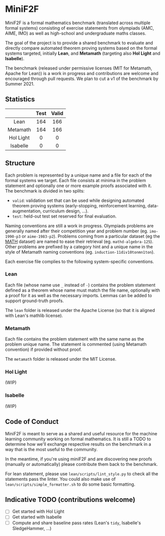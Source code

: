 # MiniF2F

MiniF2F is a formal mathematics benchmark (translated across multiple formal systems) consisting of
exercise statements from olympiads (AMC, AIME, IMO) as well as high-school and undergraduate maths
classes.

The goal of the project is to provide a shared benchmark to evaluate and directly compare automated
theorem proving systems based on the formal systems targeted, initially **Lean**, and **Metamath**
(targeting also **Hol Light** and
**Isabelle**).

The benchmark (released under permissive licenses (MIT for Metamath, Apache for Lean)) is a work in
progress and contributions are welcome and encouraged through pull requests. We plan to cut a v1 of
the benchmark by Summer 2021.

## Statistics

|           | Test | Valid |
|:---------:|:----:|:-----:|
|   Lean    |  164 |  166  |
| Metamath  |  164 |  166  |
| Hol Light |   0  |    0  |
| Isabelle  |   0  |    0  |

## Structure

Each problem is represented by a unique name and a file for each of the formal systems we target.
Each file consists at minima in the problem statement and optionally one or more example proofs
associated with it. The benchmark is divided in two splits:

- `valid`: validation set that can be used while designing automated theorem proving systems
  (early-stopping, reinforcement learning, data-augmentation, curriculum design, ...).
- `test`: held-out test set reserved for final evaluation.

Naming conventions are still a work in progress. Olympiads problems are generally named after their
competition year and problem number (eg. `imo-1990-p3` or `aime-1983-p2`). Problems coming from a
particular dataset (eg the [MATH](https://arxiv.org/abs/2103.03874) dataset) are named to ease their
retrieval (eg. `mathd-algebra-125`). Other problems are prefixed by a category hint and a unique
name in the style of Metamath naming conventions (eg. `induction-11div10tonmn1ton`).

Each exercise file complies to the following system-specific conventions.

### Lean

Each file (whose name use `_` instead of `-`) contains the problem statement defined as a theorem
whose name must match the file name, optionally with a proof for it as well as the necessary
imports. Lemmas can be added to support ground-truth proofs.

The `lean` folder is released under the Apache License (so that it is aligned with Lean's mathlib
license).

### Metamath

Each file contains the problem statement with the same name as the problem unique name. The
statement is commented (using Metamath convention) if provided without proof.

The `metamath` folder is released under the MIT License.

### Hol Light

(WIP)

### Isabelle

(WIP)

## Code of Conduct

MiniF2F is meant to serve as a shared and useful resource for the machine learning community working
on formal mathematics. It is still a TODO to determine how we'll exchange respective results on the
benchmark in a way that is the most useful to the community.

In the meantime, if you're using miniF2F and are discovering new proofs (manually or automatically)
please contribute them back to the benchmark.

For lean statement, please use `lean/scripts/lint_style.py` to check all the statements pass the linter.
You could also make use of `lean/scripts/simple_formatter.sh` to do some basic formatting.

## Indicative TODO (contributions welcome)

- [ ] Get started with Hol Light
- [ ] Get started with Isabelle
- [ ] Compute and share baseline pass rates (Lean's `tidy`, Isabelle's SledgeHammer, ...)
